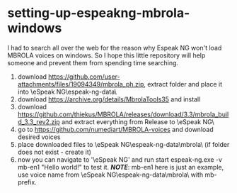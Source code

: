 # setting-up-espeakng-mbrola-windows

I had to search all over the web for the reason why Espeak NG won't load MBROLA voices on windows.
So I hope this little repository will help someone and prevent them from spending time searching.

1. download https://github.com/user-attachments/files/19094349/mbrola_ph.zip, extract folder and place it into \eSpeak NG\espeak-ng-data\
2. download https://archive.org/details/MbrolaTools35 and install
3. download https://github.com/thiekus/MBROLA/releases/download/3.3/mbrola_build_3.3_rev2.zip and extract everything from Release to \eSpeak NG\
4. go to https://github.com/numediart/MBROLA-voices and download desired voices
5. place downloaded files to \eSpeak NG\espeak-ng-data\mbrola\ (if folder does not exist - create it)
6. now you can navigate to '\eSpeak NG\' and run start espeak-ng.exe -v mb-en1 "Hello world!" to test it. ***NOTE***: mb-en1 here is just an example, use voice name from \eSpeak NG\espeak-ng-data\mbrola\ with mb- prefix.
